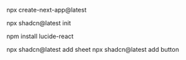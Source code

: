 npx create-next-app@latest

npx shadcn@latest init

npm install lucide-react

npx shadcn@latest add sheet
npx shadcn@latest add button